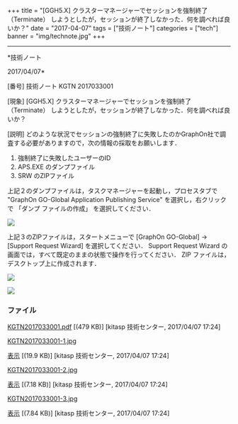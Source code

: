 ﻿+++
title = "[GGH5.X] クラスターマネージャーでセッションを強制終了 （Terminate） しようとしたが，セッションが終了しなかった．何を調べれば良いか？"
date = "2017-04-07"
tags = ["技術ノート"]
categories = ["tech"]
banner = "img/technote.jpg"
+++

-----------------------------------------------------------------------------------------------------------------------------

*技術ノート

2017/04/07*


[番号]
技術ノート KGTN 2017033001

[現象]
[GGH5.X] クラスターマネージャーでセッションを強制終了 （Terminate）
しようとしたが，セッションが終了しなかった．何を調べれば良いか？

[説明]
どのような状況でセッションの強制終了に失敗したのかGraphOn社で調査する必要がありますので，次の情報の採取をお願いします．

1. 強制終了に失敗したユーザーのID
2. APS.EXE のダンプファイル
3. SRW のZIPファイル

上記２のダンプファイルは，タスクマネージャーを起動し，プロセスタブで
"GraphOn GO-Global Application Publishing Service"
を選択し，右クリックで 「ダンプ ファイルの作成」 を選択してください．

![](http://techreport.kitasp.net/attachments/download/3412/KGTN2017033001-1.jpg)

上記３のZIPファイルは，スタートメニューで [GraphOn GO-Global] →
[Support Request Wizard] を選択してください． Support Request Wizard
の画面では，すべて既定のままの状態で操作を行ってください． ZIP
ファイルは，デスクトップ上に作成されます．

![](http://techreport.kitasp.net/attachments/download/3413/KGTN2017033001-2.jpg)

![](http://techreport.kitasp.net/attachments/download/3414/KGTN2017033001-3.jpg)


### ファイル

 
 


[KGTN2017033001.pdf](http://techreport.kitasp.net/attachments/download/3411/KGTN2017033001.pdf)
 [(479 KB)] [kitasp 技術センター, 2017/04/07
17:24]

[KGTN2017033001-1.jpg](http://techreport.kitasp.net/attachments/download/3412/KGTN2017033001-1.jpg)

[表示](http://techreport.kitasp.net/attachments/3412/KGTN2017033001-1.jpg "表示")
 [(19.9 KB)] [kitasp 技術センター, 2017/04/07
17:24]

[KGTN2017033001-2.jpg](http://techreport.kitasp.net/attachments/download/3413/KGTN2017033001-2.jpg)

[表示](http://techreport.kitasp.net/attachments/3413/KGTN2017033001-2.jpg "表示")
 [(7.18 KB)] [kitasp 技術センター, 2017/04/07
17:24]

[KGTN2017033001-3.jpg](http://techreport.kitasp.net/attachments/download/3414/KGTN2017033001-3.jpg)

[表示](http://techreport.kitasp.net/attachments/3414/KGTN2017033001-3.jpg "表示")
 [(7.84 KB)] [kitasp 技術センター, 2017/04/07
17:24]


 


 


